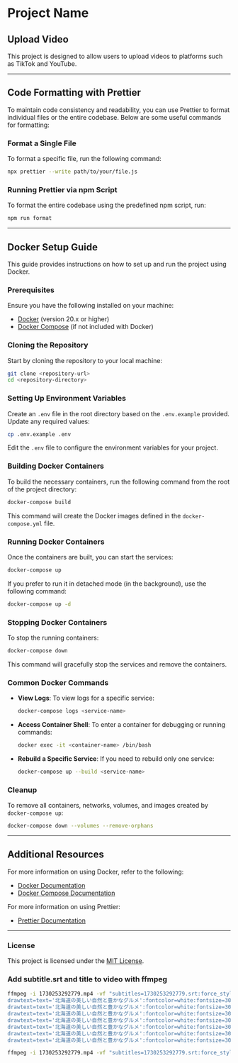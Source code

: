 # Project Name

## Upload Video

This project is designed to allow users to upload videos to platforms such as TikTok and YouTube.

---

## Code Formatting with Prettier

To maintain code consistency and readability, you can use Prettier to format individual files or the entire codebase. Below are some useful commands for formatting:

### Format a Single File

To format a specific file, run the following command:

```bash
npx prettier --write path/to/your/file.js
```

### Running Prettier via npm Script

To format the entire codebase using the predefined npm script, run:

```bash
npm run format
```

---

## Docker Setup Guide

This guide provides instructions on how to set up and run the project using Docker.

### Prerequisites

Ensure you have the following installed on your machine:

- [Docker](https://www.docker.com/get-started) (version 20.x or higher)
- [Docker Compose](https://docs.docker.com/compose/install/) (if not included with Docker)

### Cloning the Repository

Start by cloning the repository to your local machine:

```bash
git clone <repository-url>
cd <repository-directory>
```

### Setting Up Environment Variables

Create an `.env` file in the root directory based on the `.env.example` provided. Update any required values:

```bash
cp .env.example .env
```

Edit the `.env` file to configure the environment variables for your project.

### Building Docker Containers

To build the necessary containers, run the following command from the root of the project directory:

```bash
docker-compose build
```

This command will create the Docker images defined in the `docker-compose.yml` file.

### Running Docker Containers

Once the containers are built, you can start the services:

```bash
docker-compose up
```

If you prefer to run it in detached mode (in the background), use the following command:

```bash
docker-compose up -d
```

### Stopping Docker Containers

To stop the running containers:

```bash
docker-compose down
```

This command will gracefully stop the services and remove the containers.

### Common Docker Commands

- **View Logs**: To view logs for a specific service:
  ```bash
  docker-compose logs <service-name>
  ```
- **Access Container Shell**: To enter a container for debugging or running commands:
  ```bash
  docker exec -it <container-name> /bin/bash
  ```
- **Rebuild a Specific Service**: If you need to rebuild only one service:
  ```bash
  docker-compose up --build <service-name>
  ```

### Cleanup

To remove all containers, networks, volumes, and images created by `docker-compose up`:

```bash
docker-compose down --volumes --remove-orphans
```

---

## Additional Resources

For more information on using Docker, refer to the following:

- [Docker Documentation](https://docs.docker.com/)
- [Docker Compose Documentation](https://docs.docker.com/compose/overview/)

For more information on using Prettier:

- [Prettier Documentation](https://prettier.io/docs/en/)

---

### License

This project is licensed under the [MIT License](LICENSE).

### Add subtitle.srt and title to video with ffmpeg

```bash
ffmpeg -i 1730253292779.mp4 -vf "subtitles=1730253292779.srt:force_style='Fontsize=10,Alignment=2,MarginV=30',\
drawtext=text='北海道の美しい自然と豊かなグルメ':fontcolor=white:fontsize=30:x=(w-text_w)/2:y=50:fontfile=NotoSansJP-VariableFont_wght.ttf,\
drawtext=text='北海道の美しい自然と豊かなグルメ':fontcolor=white:fontsize=30:x=(w-text_w)/2+1:y=50:fontfile=NotoSansJP-VariableFont_wght.ttf,\
drawtext=text='北海道の美しい自然と豊かなグルメ':fontcolor=white:fontsize=30:x=(w-text_w)/2-1:y=50:fontfile=NotoSansJP-VariableFont_wght.ttf,\
drawtext=text='北海道の美しい自然と豊かなグルメ':fontcolor=white:fontsize=30:x=(w-text_w)/2:y=50+1:fontfile=NotoSansJP-VariableFont_wght.ttf,\
drawtext=text='北海道の美しい自然と豊かなグルメ':fontcolor=white:fontsize=30:x=(w-text_w)/2:y=50-1:fontfile=NotoSansJP-VariableFont_wght.ttf,\
drawtext=text='北海道の美しい自然と豊かなグルメ':fontcolor=white:fontsize=30:x=(w-text_w)/2+1:y=50+1:fontfile=NotoSansJP-VariableFont_wght.ttf,\
drawtext=text='北海道の美しい自然と豊かなグルメ':fontcolor=white:fontsize=30:x=(w-text_w)/2-1:y=50-1:fontfile=NotoSansJP-VariableFont_wght.ttf" -c:a copy output_1730253292779.mp4
```

```bash
ffmpeg -i 1730253292779.mp4 -vf "subtitles=1730253292779.srt:force_style='Fontsize=10,Alignment=2,MarginV=30',drawtext=text='北海道の美しい自然と豊かなグルメ':fontcolor=white:fontsize=30:borderw=2:bordercolor=black:x=(w-text_w)/2:y=50:fontfile=NotoSansJP-VariableFont_wght.ttf" -c:a copy output_1730253292779.mp4
```
